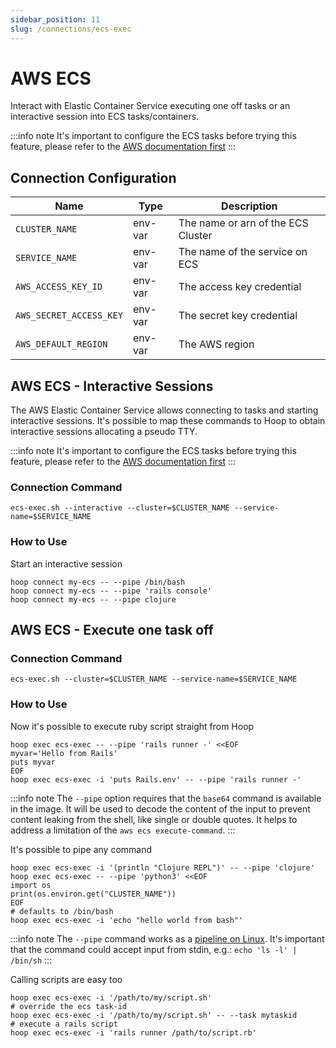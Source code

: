 ```yaml
---
sidebar_position: 11
slug: /connections/ecs-exec
---
```


# AWS ECS

Interact with Elastic Container Service executing one off tasks or an interactive session into ECS tasks/containers.

:::info note
It's important to configure the ECS tasks before trying this feature, please refer to the [AWS documentation first](https://docs.aws.amazon.com/AmazonECS/latest/developerguide/ecs-exec.html)
:::

## Connection Configuration

| Name                    | Type    | Description                        |
|------------------------ | ------- | ---------------------------------- |
| `CLUSTER_NAME`          | env-var | The name or arn of the ECS Cluster |
| `SERVICE_NAME`          | env-var | The name of the service on ECS     |
| `AWS_ACCESS_KEY_ID`     | env-var | The access key credential          |
| `AWS_SECRET_ACCESS_KEY` | env-var | The secret key credential          |
| `AWS_DEFAULT_REGION`    | env-var | The AWS region                     |

## AWS ECS - Interactive Sessions

The AWS Elastic Container Service allows connecting to tasks and starting interactive sessions. It's possible to map these commands to Hoop to obtain interactive sessions allocating a pseudo TTY.

:::info note
It's important to configure the ECS tasks before trying this feature, please refer to the [AWS documentation first](https://docs.aws.amazon.com/AmazonECS/latest/developerguide/ecs-exec.html)
:::

### Connection Command

```shell
ecs-exec.sh --interactive --cluster=$CLUSTER_NAME --service-name=$SERVICE_NAME
```

### How to Use

Start an interactive session 

```shell
hoop connect my-ecs -- --pipe /bin/bash
hoop connect my-ecs -- --pipe 'rails console'
hoop connect my-ecs -- --pipe clojure
```

## AWS ECS - Execute one task off

### Connection Command

```shell
ecs-exec.sh --cluster=$CLUSTER_NAME --service-name=$SERVICE_NAME
```

### How to Use

Now it's possible to execute ruby script straight from Hoop

```shell
hoop exec ecs-exec -- --pipe 'rails runner -' <<EOF
myvar='Hello from Rails'
puts myvar
EOF
hoop exec ecs-exec -i 'puts Rails.env' -- --pipe 'rails runner -'
```

:::info note
The `--pipe` option requires that the `base64` command is available in the image. It will be used to decode the content of the input to prevent content leaking from the shell, like single or double quotes. It helps to address a limitation of the `aws ecs execute-command`.
:::

It's possible to pipe any command

```shell
hoop exec ecs-exec -i '(println "Clojure REPL")' -- --pipe 'clojure'
hoop exec ecs-exec -- --pipe 'python3' <<EOF
import os
print(os.environ.get("CLUSTER_NAME"))
EOF
# defaults to /bin/bash
hoop exec ecs-exec -i 'echo "hello world from bash"'
```

:::info note
The `--pipe` command works as a [pipeline on Linux](https://en.wikipedia.org/wiki/Pipeline_(Unix)).
It's important that the command could accept input from stdin, e.g.: `echo 'ls -l' | /bin/sh`
:::

Calling scripts are easy too

```shell
hoop exec ecs-exec -i '/path/to/my/script.sh'
# override the ecs task-id
hoop exec ecs-exec -i '/path/to/my/script.sh' -- --task mytaskid
# execute a rails script
hoop exec ecs-exec -i 'rails runner /path/to/script.rb'
```
